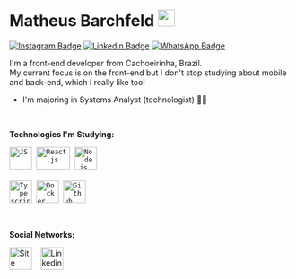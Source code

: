 # Matheus Barchfeld <img src="https://media.giphy.com/media/hvRJCLFzcasrR4ia7z/giphy.gif" width="30" >

[![Instagram Badge](https://img.shields.io/badge/-Instagram-407bff?style=flat-square&labelColor=407bff&logo=instagram&logoColor=white&link=https://instagram.com/obarchfeld)](https://instagram.com/obarchfeld) [![Linkedin Badge](https://img.shields.io/badge/-LinkedIn-407bff?style=flat-square&labelColor=407bff&logo=Linkedin&logoColor=white&link=https://www.linkedin.com/in/matheus-barchfeld/)](https://www.linkedin.com/in/matheus-barchfeld/) [![WhatsApp Badge](https://img.shields.io/badge/-WhatsApp-407bff?style=flat-square&labelColor=407bff&logo=WhatsApp&logoColor=white&link=https://https://api.whatsapp.com/send?phone=5551994762026&text=)](https://api.whatsapp.com/send?phone=5551994762026&text=)

I'm a front-end developer from Cachoeirinha, Brazil.<br />
My current focus is on the front-end but I don't stop studying about mobile and back-end, which I really like too! 

* I'm majoring in Systems Analyst (technologist) 🧑‍🎓

<br />

 **Technologies I'm Studying:**

<p align="left">
  <code><img src="https://user-images.githubusercontent.com/51785898/91357834-3eb8df00-e7c8-11ea-9936-0ce666ac2a11.png" alt="JS" width="40" height="40"/></code>&nbsp;
  <code><img src="https://user-images.githubusercontent.com/51785898/91357843-411b3900-e7c8-11ea-8161-3e8191a6cde2.png" alt="React.js" width="60" height="40" /></code>&nbsp;
  <code><img src="https://user-images.githubusercontent.com/51785898/91357850-44162980-e7c8-11ea-966c-a7ebaba08ba3.png" alt="Node.js" width="40" height="40"/></code>&nbsp;<br />
  <br />
  <code><img src="https://user-images.githubusercontent.com/51785898/91358426-3319e800-e7c9-11ea-9df0-b5a207cecfce.png" alt="Typescript" width="40" height="40"/></code>&nbsp; 
  <code><img src="https://user-images.githubusercontent.com/51785898/91357841-3fea0c00-e7c8-11ea-91de-947891a2dec6.png" alt="Docker" width="40" height="40" /></code>&nbsp;  
  <code><img src="https://user-images.githubusercontent.com/51785898/91358353-0cf44800-e7c9-11ea-9a54-0a988aa2837c.png" alt="Github" width="40" height="40"/></code>&nbsp;
</p>

<br />

**Social Networks:**
<p align="left">
  <a href="https://matheusbarchfeld.com.br" target="blank"><img align="center" src="https://cdn.jsdelivr.net/npm/simple-icons@3.13.0/icons/sitepoint.svg" alt="Site Matheus Barchfeld" height="40" width="40" /></a> &nbsp;&nbsp;
  <a href="https://www.linkedin.com/in/matheus-barchfeld/" target="blank"><img align="center" src="https://cdn.jsdelivr.net/npm/simple-icons@3.0.1/icons/linkedin.svg" alt="Linkedin Matheus Barchfeld" height="40" width="40" /></a> &nbsp;&nbsp;
</p>




